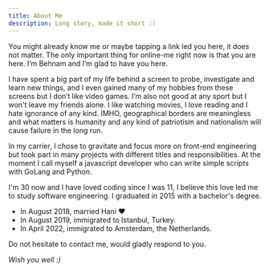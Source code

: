 ```yaml
---
title: About Me
description: Long story, made it short :)
---
```


You might already know me or maybe tapping a link led you here, it does not matter. The only important thing for online-me right now is that you are here. I’m Behnam and I’m glad to have you here. 

I have spent a big part of my life behind a screen to probe, investigate and learn new things, and I even gained many of my hobbies from these screens but I don’t like video games. I’m also not good at any sport but I won't leave my friends alone. I like watching movies, I love reading and I hate ignorance of any kind. IMHO, geographical borders are meaningless and what matters is humanity and any kind of patriotism and nationalism will cause failure in the long run. 

In my carrier, I chose to gravitate and focus more on front-end engineering but took part in many projects with different titles and responsibilities. At the moment I call myself a javascript developer who can write simple scripts with GoLang and Python.

I'm 30 now and I have loved coding since I was 11, I believe this love led me to study software engineering. I graduated in 2015 with a bachelor's degree. 

- In August 2018, married Hani ❤️
- In August 2019, immigrated to Istanbul, Turkey.
- In April 2022, immigrated to Amsterdam, the Netherlands.

Do not hesitate to contact me, would gladly respond to you.

*Wish you well :)*
